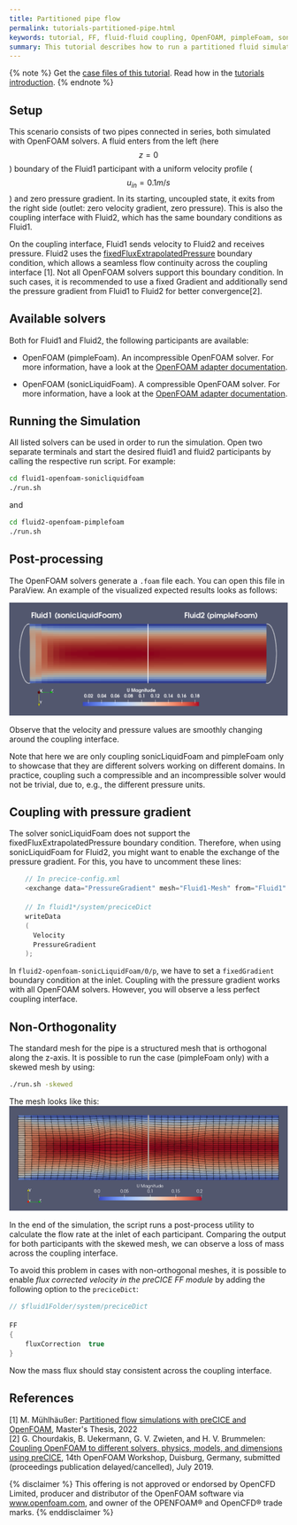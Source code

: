 ```yaml
---
title: Partitioned pipe flow
permalink: tutorials-partitioned-pipe.html
keywords: tutorial, FF, fluid-fluid coupling, OpenFOAM, pimpleFoam, sonicLiquidFoam
summary: This tutorial describes how to run a partitioned fluid simulation using preCICE.
---
```


{% note %}
Get the [case files of this tutorial](https://github.com/precice/tutorials/tree/master/partitioned-pipe). Read how in the [tutorials introduction](https://www.precice.org/tutorials.html).
{% endnote %}

## Setup

This scenario consists of two pipes connected in series, both simulated with OpenFOAM solvers. A fluid enters from the left (here $$ z=0 $$) boundary of the Fluid1 participant with a uniform velocity profile ($$ u_{in} = 0.1 m/s $$) and zero pressure gradient. In its starting, uncoupled state, it exits from the right side (outlet: zero velocity gradient, zero pressure). This is also the coupling interface with Fluid2, which has the same boundary conditions as Fluid1.

On the coupling interface, Fluid1 sends velocity to Fluid2 and receives pressure. Fluid2 uses the [fixedFluxExtrapolatedPressure](https://www.openfoam.com/documentation/guides/v2112/api/classFoam_1_1fixedFluxExtrapolatedPressureFvPatchScalarField.html) boundary condition, which allows a seamless flow continuity across the coupling interface [1]. Not all OpenFOAM solvers support this boundary condition. In such cases, it is recommended to use a fixed Gradient and additionally send the pressure gradient from Fluid1 to Fluid2 for better convergence[2].

## Available solvers

Both for Fluid1 and Fluid2, the following participants are available:

* OpenFOAM (pimpleFoam). An incompressible OpenFOAM solver. For more information, have a look at the [OpenFOAM adapter documentation](https://www.precice.org/adapter-openfoam-overview.html).

* OpenFOAM (sonicLiquidFoam). A compressible OpenFOAM solver. For more information, have a look at the [OpenFOAM adapter documentation](https://www.precice.org/adapter-openfoam-overview.html).

## Running the Simulation

All listed solvers can be used in order to run the simulation. Open two separate terminals and start the desired fluid1 and fluid2 participants by calling the respective run script. For example:

```bash
cd fluid1-openfoam-sonicliquidfoam
./run.sh
```

and

```bash
cd fluid2-openfoam-pimplefoam
./run.sh
```

## Post-processing

The OpenFOAM solvers generate a `.foam` file each. You can open this file in ParaView.
An example of the visualized expected results looks as follows:

![result](images/tutorials-partitioned-pipe-results-sonicliquidfoam-pimplefoam.png)

Observe that the velocity and pressure values are smoothly changing around the coupling interface.

Note that here we are only coupling sonicLiquidFoam and pimpleFoam only to showcase that they are different solvers working on different domains. In practice, coupling such a compressible and an incompressible solver would not be trivial, due to, e.g., the different pressure units.

## Coupling with pressure gradient

The solver sonicLiquidFoam does not support the fixedFluxExtrapolatedPressure boundary condition. Therefore, when using sonicLiquidFoam for Fluid2, you might want to enable the exchange of the pressure gradient. For this, you have to uncomment these lines:

```c++
    // In precice-config.xml
    <exchange data="PressureGradient" mesh="Fluid1-Mesh" from="Fluid1" to="Fluid2" />

    // In fluid1*/system/preciceDict
    writeData
    (
      Velocity
      PressureGradient
    );
```

In `fluid2-openfoam-sonicLiquidFoam/0/p`, we have to set a `fixedGradient` boundary condition at the inlet. Coupling with the pressure gradient works with all OpenFOAM solvers. However, you will observe a less perfect coupling interface.

## Non-Orthogonality

The standard mesh for the pipe is a structured mesh that is orthogonal along the z-axis. It is possible to run the case (pimpleFoam only) with a skewed mesh by using:

```bash
./run.sh -skewed
```

The mesh looks like this:
![pipe_skewed](images/tutorials-partitioned-pipe-results-skewed.png)

In the end of the simulation, the script runs a post-process utility to calculate the flow rate at the inlet of each participant. Comparing the output for both participants with the skewed mesh, we can observe a loss of mass across the coupling interface.

To avoid this problem in cases with non-orthogonal meshes, it is possible to enable *flux corrected velocity in the preCICE FF module* by adding the following option to the ```preciceDict```:

```C
// $fluid1Folder/system/preciceDict

FF
{
    fluxCorrection  true
}
```

Now the mass flux should stay consistent across the coupling interface.

## References

[1]  M. Mühlhäußer: [Partitioned flow simulations with preCICE and OpenFOAM](https://mediatum.ub.tum.de/node?id=1696254&change_language=en), Master's Thesis, 2022  
[2]  G. Chourdakis, B. Uekermann, G. V. Zwieten, and H. V. Brummelen: [Coupling OpenFOAM to different solvers, physics, models, and dimensions using preCICE](https://mediatum.ub.tum.de/1515271), 14th OpenFOAM Workshop, Duisburg, Germany, submitted (proceedings publication delayed/cancelled), July 2019.

{% disclaimer %}
This offering is not approved or endorsed by OpenCFD Limited, producer and distributor of the OpenFOAM software via www.openfoam.com, and owner of the OPENFOAM®  and OpenCFD®  trade marks.
{% enddisclaimer %}

